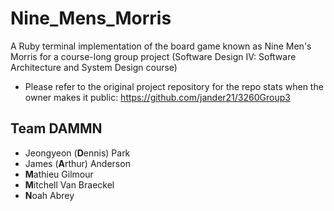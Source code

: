 # Nine_Mens_Morris
A Ruby terminal implementation of the board game known as Nine Men's Morris for a course-long group project (Software Design IV: Software Architecture and System Design course)

- Please refer to the original project repository for the repo stats when the owner makes it public: https://github.com/jander21/3260Group3

## Team DAMMN
- Jeongyeon (**D**ennis) Park
- James (**A**rthur) Anderson
- **M**athieu Gilmour
- **M**itchell Van Braeckel
- **N**oah Abrey
